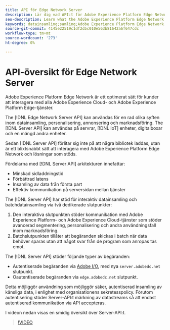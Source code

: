 ```yaml
---
title: API för Edge Network Server
description: Lär dig vad API:t för Adobe Experience Platform Edge Network Server är och hur du kan använda det.
seo-description: Learn what the Adobe Experience Platform Edge Network Server API is and how you can use it.
keywords: datainsamling;samling;Adobe Experience Platform Edge Network;server-api;
source-git-commit: 4145e22519c1df2d5c010e563b81642a6f647cdc
workflow-type: tm+mt
source-wordcount: '273'
ht-degree: 0%

---
```



# API-översikt för Edge Network Server

Adobe Experience Platform Edge Network är ett optimerat sätt för kunder att interagera med alla Adobe Experience Cloud- och Adobe Experience Platform Edge-tjänster.

The [!DNL Edge Network Server API] kan användas för en rad olika syften inom datainsamling, personalisering, annonsering och marknadsföring. The [!DNL Server API] kan användas på servrar, [!DNL IoT] enheter, digitalboxar och en mängd andra enheter.

Sedan [!DNL Server API] förlitar sig inte på att några bibliotek laddas, utan är ett blixtsnabbt sätt att interagera med Adobe Experience Platform Edge Network och lösningar som stöds.

Fördelarna med [!DNL Server API] arkitekturen innefattar:

* Minskad sidladdningstid
* Förbättrad latens
* Insamling av data från första part
* Effektiv kommunikation på serversidan mellan tjänster

The [!DNL Server API] har stöd för interaktiv datainsamling och batchdatainsamling via två dedikerade slutpunkter:

1. Den interaktiva slutpunkten stöder kommunikation med Adobe Experience Platform- och Adobe Experience Cloud-tjänster som stöder avancerad segmentering, personalisering och andra användningsfall inom marknadsföring.
2. Batchslutpunkten tillåter att begäranden skickas i batch när data behöver sparas utan att något svar från de program som anropas tas emot.

The [!DNL Server API] stöder följande typer av begäranden:

* Autentiserade begäranden via [Adobe I/O](https://developer.adobe.com/), med nya `server.adobedc.net` slutpunkt.
* Oautentiserade begäranden via `edge.adobedc.net` slutpunkt.

Detta möjliggör användning som möjliggör säker, autentiserad insamling av känsliga data, i enlighet med organisationens sekretesspolicy. Förutom autentisering stöder Server-API:t märkning av datastreams så att endast autentiserad kommunikation via API accepteras.

I videon nedan visas en smidig översikt över Server-API:t.

>[!VIDEO](https://video.tv.adobe.com/v/341448/)